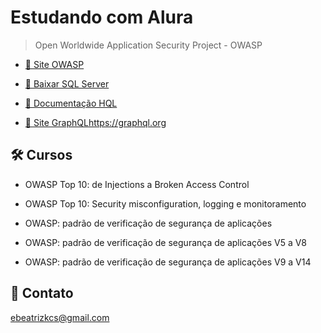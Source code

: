 # Estudando com Alura

> Open Worldwide Application Security Project - OWASP

- [🔗 Site OWASP](https://owasp.org/)

- [🔗 Baixar SQL Server](https://sqll.website/en/sql-server/sql-server-downloads/)

- [🔗 Documentação HQL](https://www.devmedia.com.br/hibernate-query-language-do-inicio-ao-fim/31156/)

- [🔗 Site GraphQL](https://www.devmedia.com.br/hibernate-query-language-do-inicio-ao-fim/31156/)https://graphql.org

## 🛠 Cursos

- OWASP Top 10: de Injections a Broken Access Control

- OWASP Top 10: Security misconfiguration, logging e monitoramento

- OWASP: padrão de verificação de segurança de aplicações

- OWASP: padrão de verificação de segurança de aplicações V5 a V8

- OWASP: padrão de verificação de segurança de aplicações V9 a V14

## 💙 Contato

ebeatrizkcs@gmail.com

